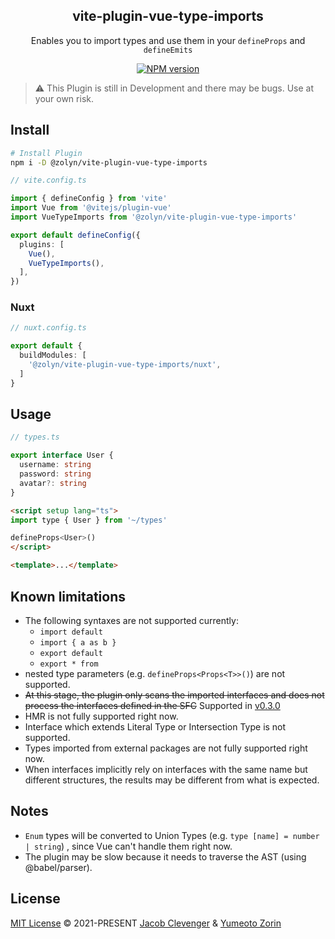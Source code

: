 <h2 align="center">vite-plugin-vue-type-imports</h2>

<p align="center">
  Enables you to import types and use them in your <code>defineProps</code> and <code>defineEmits</code>
</p>

<p align="center">
<a href="https://www.npmjs.com/package/vite-plugin-vue-type-imports" target="__blank"><img src="https://img.shields.io/npm/v/@zolyn/vite-plugin-vue-type-imports?color=a356fe&label=Version" alt="NPM version"></a>
</p>

> ⚠️ This Plugin is still in Development and there may be bugs. Use at your own risk.

## Install
```bash
# Install Plugin
npm i -D @zolyn/vite-plugin-vue-type-imports
```

```ts
// vite.config.ts

import { defineConfig } from 'vite'
import Vue from '@vitejs/plugin-vue'
import VueTypeImports from '@zolyn/vite-plugin-vue-type-imports'

export default defineConfig({
  plugins: [
    Vue(), 
    VueTypeImports(),
  ],
})
```

### Nuxt
```ts
// nuxt.config.ts

export default {
  buildModules: [
    '@zolyn/vite-plugin-vue-type-imports/nuxt',
  ]
}
```

## Usage

```ts
// types.ts

export interface User {
  username: string
  password: string
  avatar?: string
}
```

```html
<script setup lang="ts">
import type { User } from '~/types'

defineProps<User>()
</script>

<template>...</template>
```

## Known limitations
- The following syntaxes are not supported currently:
  - `import default`
  - `import { a as b }`
  - `export default`
  - `export * from`
- nested type parameters (e.g. `defineProps<Props<T>>()`) are not supported.
- ~~At this stage, the plugin only scans the imported interfaces and does not process the interfaces defined in the SFC~~ Supported in [v0.3.0](https://github.com/Zolyn/vite-plugin-vue-type-imports/blob/main/CHANGELOG.md#030-2022-05-12)
- HMR is not fully supported right now.
- Interface which extends Literal Type or Intersection Type is not supported.
- Types imported from external packages are not fully supported right now.
- When interfaces implicitly rely on interfaces with the same name but different structures, the results may be different from what is expected.

## Notes
- `Enum` types will be converted to Union Types (e.g. `type [name] = number | string`) , since Vue can't handle them right now.
- The plugin may be slow because it needs to traverse the AST (using @babel/parser).

## License

[MIT License](https://mit-license.org) © 2021-PRESENT [Jacob Clevenger](https://github.com/jacobclevenger) & [Yumeoto Zorin](https://github.com/Zolyn)
